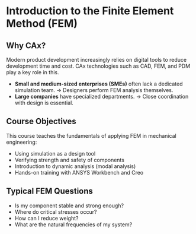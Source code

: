 # Introduction to the Finite Element Method (FEM)

## Why CAx?

Modern product development increasingly relies on digital tools to reduce development time and cost. CAx technologies such as CAD, FEM, and PDM play a key role in this.

- **Small and medium-sized enterprises (SMEs)** often lack a dedicated simulation team. → Designers perform FEM analysis themselves.
- **Large companies** have specialized departments. → Close coordination with design is essential.

## Course Objectives

This course teaches the fundamentals of applying FEM in mechanical engineering:

- Using simulation as a design tool
- Verifying strength and safety of components
- Introduction to dynamic analysis (modal analysis)
- Hands-on training with ANSYS Workbench and Creo

## Typical FEM Questions

- Is my component stable and strong enough?
- Where do critical stresses occur?
- How can I reduce weight?
- What are the natural frequencies of my system?
